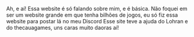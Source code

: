 Ah, e aí! Essa website é só falando sobre mim, e é básica.
Não foquei em ser um website grande em que tenha bilhões de jogos, eu só fiz essa website para postar lá no meu Discord
Esse site teve a ajuda do Lohran e do thecauagames, uns caras muito daoras aí!
